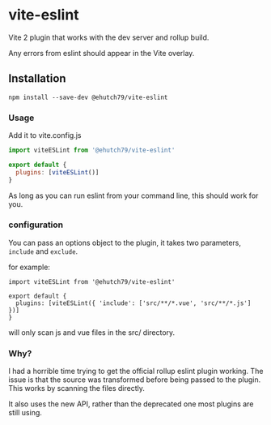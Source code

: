 # vite-eslint
Vite 2 plugin that works with the dev server and rollup build.

Any errors from eslint should appear in the Vite overlay.

## Installation

```
npm install --save-dev @ehutch79/vite-eslint
```

### Usage

Add it to vite.config.js

```js
import viteESLint from '@ehutch79/vite-eslint'

export default {
  plugins: [viteESLint()]
}
```

As long as you can run eslint from your command line, this should work for you.


### configuration

You can pass an options object to the plugin, it takes two parameters, ```include``` and ```exclude```.

for example:
```
import viteESLint from '@ehutch79/vite-eslint'

export default {
  plugins: [viteESLint({ 'include': ['src/**/*.vue', 'src/**/*.js'] })]
}
```
will only scan js and vue files in the src/ directory.


### Why?

I had a horrible time trying to get the official rollup eslint plugin working. The issue is that the source was transformed before being passed to the plugin. This works by scanning the files directly.

It also uses the new API, rather than the deprecated one most plugins are still using.